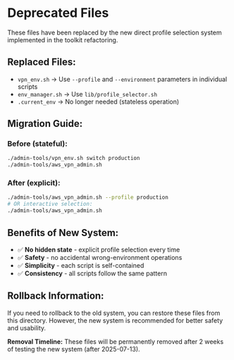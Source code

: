 # Deprecated Files

These files have been replaced by the new direct profile selection system implemented in the toolkit refactoring.

## Replaced Files:
- `vpn_env.sh` → Use `--profile` and `--environment` parameters in individual scripts
- `env_manager.sh` → Use `lib/profile_selector.sh`
- `.current_env` → No longer needed (stateless operation)

## Migration Guide:

### Before (stateful):
```bash
./admin-tools/vpn_env.sh switch production
./admin-tools/aws_vpn_admin.sh
```

### After (explicit):
```bash
./admin-tools/aws_vpn_admin.sh --profile production
# OR interactive selection:
./admin-tools/aws_vpn_admin.sh
```

## Benefits of New System:
- ✅ **No hidden state** - explicit profile selection every time
- ✅ **Safety** - no accidental wrong-environment operations
- ✅ **Simplicity** - each script is self-contained
- ✅ **Consistency** - all scripts follow the same pattern

## Rollback Information:
If you need to rollback to the old system, you can restore these files from this directory. However, the new system is recommended for better safety and usability.

**Removal Timeline:** These files will be permanently removed after 2 weeks of testing the new system (after 2025-07-13).
